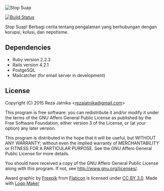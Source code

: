 ![Stop Suap](https://dl.dropboxusercontent.com/u/146649182/images/ss_logosm.png)

[![Build Status](https://semaphoreci.com/api/v1/projects/f803520b-8178-4603-8fc2-7d81e61660ef/608937/shields_badge.svg)](https://semaphoreci.com/rezajatnika/stop_suap)

Stop Suap! Berbagi cerita tentang pengalaman yang berhubungan dengan korupsi, kolusi, dan nepotisme.

## Dependencies

- Ruby version 2.2.3
- Rails version 4.2.1
- PostgeSQL
- Mailcatcher (for email server in development)

## License
Copyright (C) 2015 Reza Jatnika &lt;rezajatnika@gmail.com&gt;

This program is free software: you can redistribute it and/or modify
it under the terms of the GNU Affero General Public License as
published by the Free Software Foundation, either version 3 of the
License, or (at your option) any later version.

This program is distributed in the hope that it will be useful,
but WITHOUT ANY WARRANTY; without even the implied warranty of
MERCHANTABILITY or FITNESS FOR A PARTICULAR PURPOSE.  See the
GNU Affero General Public License for more details.

You should have received a copy of the GNU Affero General Public License
along with this program.  If not, see <http://www.gnu.org/licenses/>.

Award graphic by <a href="http://www.freepik.com/">Freepik</a> from
<a href="http://www.flaticon.com/">Flaticon</a> is licensed under
<a href="http://creativecommons.org/licenses/by/3.0/" title="Creative Commons BY 3.0">CC BY 3.0</a>.
Made with <a href="http://logomakr.com" title="Logo Maker">Logo Maker</a>

